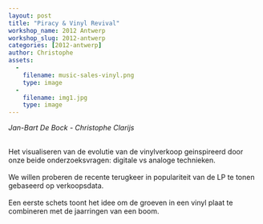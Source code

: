 ```yaml
---
layout: post
title: "Piracy & Vinyl Revival"
workshop_name: 2012 Antwerp
workshop_slug: 2012-antwerp
categories: [2012-antwerp]
author: Christophe 
assets:
  -
    filename: music-sales-vinyl.png
    type: image
  -
    filename: img1.jpg
    type: image
---
```

<i>Jan-Bart De Bock - Christophe Clarijs</i><div><br /></div><div>Het visualiseren van de evolutie van de vinylverkoop geinspireerd door onze beide onderzoeksvragen: digitale vs analoge technieken.</div><div><br /></div><div>We willen proberen de recente terugkeer in populariteit van de LP te tonen gebaseerd op verkoopsdata.</div><div><br /></div><div>Een eerste schets toont het idee om de groeven in een vinyl plaat te combineren met de jaarringen van een boom.</div>
